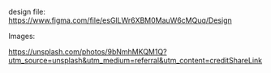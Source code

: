design file: https://www.figma.com/file/esGlLWr6XBM0MauW6cMQuq/Design


Images:

https://unsplash.com/photos/9bNmhMKQM1Q?utm_source=unsplash&utm_medium=referral&utm_content=creditShareLink 